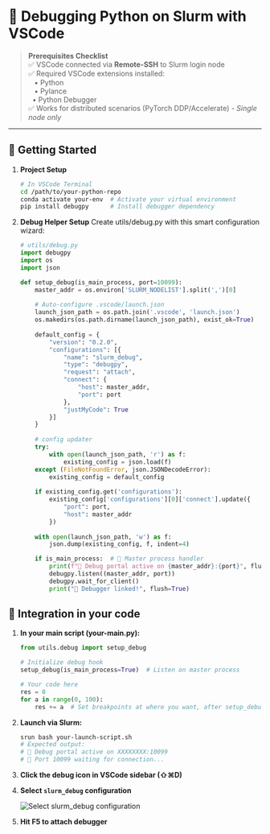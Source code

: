 # 🐛 Debugging Python on Slurm with VSCode

> **Prerequisites Checklist**  
> ✅ VSCode connected via **Remote-SSH** to Slurm login node  
> ✅ Required VSCode extensions installed:  
> &nbsp;&nbsp;&nbsp;• Python  
> &nbsp;&nbsp;&nbsp;• Pylance  
> &nbsp;&nbsp;•  Python Debugger  
> ✅ Works for distributed scenarios (PyTorch DDP/Accelerate) - *Single node only*

---

## 🚀 Getting Started

1. **Project Setup**  
   ```bash
   # In VSCode Terminal
   cd /path/to/your-python-repo
   conda activate your-env  # Activate your virtual environment
   pip install debugpy      # Install debugger dependency

2. **Debug Helper Setup**
Create utils/debug.py with this smart configuration wizard:

    ```python
    # utils/debug.py
    import debugpy
    import os
    import json

    def setup_debug(is_main_process, port=10099):
        master_addr = os.environ['SLURM_NODELIST'].split(',')[0]
        
        # Auto-configure .vscode/launch.json
        launch_json_path = os.path.join('.vscode', 'launch.json')
        os.makedirs(os.path.dirname(launch_json_path), exist_ok=True)
        
        default_config = {
            "version": "0.2.0",
            "configurations": [{
                "name": "slurm_debug",
                "type": "debugpy",
                "request": "attach",
                "connect": {
                    "host": master_addr,
                    "port": port
                },
                "justMyCode": True
            }]
        }
        
        # config updater
        try:
            with open(launch_json_path, 'r') as f:
                existing_config = json.load(f)
        except (FileNotFoundError, json.JSONDecodeError):
            existing_config = default_config
        
        if existing_config.get('configurations'):
            existing_config['configurations'][0]['connect'].update({
                "port": port,
                "host": master_addr
            })
        
        with open(launch_json_path, 'w') as f:
            json.dump(existing_config, f, indent=4)

        if is_main_process:  # 🎯 Master process handler
            print(f"🚨 Debug portal active on {master_addr}:{port}", flush=True)
            debugpy.listen((master_addr, port))
            debugpy.wait_for_client()
            print("🔗 Debugger linked!", flush=True)
    ```

## 🧩 Integration in your code

1. **In your main script (your-main.py):**


    ```python
    from utils.debug import setup_debug

    # Initialize debug hook
    setup_debug(is_main_process=True)  # Listen on master process

    # Your code here
    res = 0
    for a in range(0, 100):
        res += a  # Set breakpoints at where you want, after setup_debug() is called    
    ```

2. **Launch via Slurm:**

    ```bash
    srun bash your-launch-script.sh
    # Expected output:
    # 🚨 Debug portal active on XXXXXXXX:10099
    # 🔌 Port 10099 waiting for connection...
    ```


3. **Click the debug icon in VSCode sidebar (⇧⌘D)**
4. **Select `slurm_debug` configuration**

    ![Select slurm_debug configuration](assets/button.jpg)

5. **Hit F5 to attach debugger**
